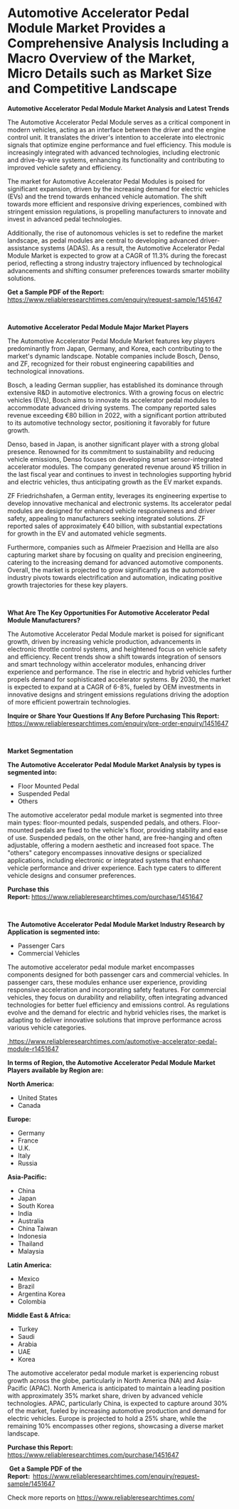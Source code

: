 <p><h1>Automotive Accelerator Pedal Module Market Provides a Comprehensive Analysis Including a Macro Overview of the Market, Micro Details such as Market Size and Competitive Landscape</h1></p><p><strong>Automotive Accelerator Pedal Module Market Analysis and Latest Trends</strong></p>
<p><p>The Automotive Accelerator Pedal Module serves as a critical component in modern vehicles, acting as an interface between the driver and the engine control unit. It translates the driver's intention to accelerate into electronic signals that optimize engine performance and fuel efficiency. This module is increasingly integrated with advanced technologies, including electronic and drive-by-wire systems, enhancing its functionality and contributing to improved vehicle safety and efficiency.</p><p>The market for Automotive Accelerator Pedal Modules is poised for significant expansion, driven by the increasing demand for electric vehicles (EVs) and the trend towards enhanced vehicle automation. The shift towards more efficient and responsive driving experiences, combined with stringent emission regulations, is propelling manufacturers to innovate and invest in advanced pedal technologies. </p><p>Additionally, the rise of autonomous vehicles is set to redefine the market landscape, as pedal modules are central to developing advanced driver-assistance systems (ADAS). As a result, the Automotive Accelerator Pedal Module Market is expected to grow at a CAGR of 11.3% during the forecast period, reflecting a strong industry trajectory influenced by technological advancements and shifting consumer preferences towards smarter mobility solutions.</p></p>
<p><strong>Get a Sample PDF of the Report:&nbsp;</strong> <a href="https://www.reliableresearchtimes.com/enquiry/request-sample/1451647?utm_campaign=3358&utm_medium=2&utm_source=Github&utm_content=ia&utm_term=30032025&utm_id=automotive-accelerator-pedal-module">https://www.reliableresearchtimes.com/enquiry/request-sample/1451647</a></p>
<p>&nbsp;</p>
<p><strong>Automotive Accelerator Pedal Module Major Market Players</strong></p>
<p><p>The Automotive Accelerator Pedal Module Market features key players predominantly from Japan, Germany, and Korea, each contributing to the market's dynamic landscape. Notable companies include Bosch, Denso, and ZF, recognized for their robust engineering capabilities and technological innovations.</p><p>Bosch, a leading German supplier, has established its dominance through extensive R&D in automotive electronics. With a growing focus on electric vehicles (EVs), Bosch aims to innovate its accelerator pedal modules to accommodate advanced driving systems. The company reported sales revenue exceeding €80 billion in 2022, with a significant portion attributed to its automotive technology sector, positioning it favorably for future growth.</p><p>Denso, based in Japan, is another significant player with a strong global presence. Renowned for its commitment to sustainability and reducing vehicle emissions, Denso focuses on developing smart sensor-integrated accelerator modules. The company generated revenue around ¥5 trillion in the last fiscal year and continues to invest in technologies supporting hybrid and electric vehicles, thus anticipating growth as the EV market expands.</p><p>ZF Friedrichshafen, a German entity, leverages its engineering expertise to develop innovative mechanical and electronic systems. Its accelerator pedal modules are designed for enhanced vehicle responsiveness and driver safety, appealing to manufacturers seeking integrated solutions. ZF reported sales of approximately €40 billion, with substantial expectations for growth in the EV and automated vehicle segments.</p><p>Furthermore, companies such as Alfmeier Praezision and Hellla are also capturing market share by focusing on quality and precision engineering, catering to the increasing demand for advanced automotive components. Overall, the market is projected to grow significantly as the automotive industry pivots towards electrification and automation, indicating positive growth trajectories for these key players.</p></p>
<p>&nbsp;</p>
<p><strong>What Are The Key Opportunities For Automotive Accelerator Pedal Module Manufacturers?</strong></p>
<p><p>The Automotive Accelerator Pedal Module market is poised for significant growth, driven by increasing vehicle production, advancements in electronic throttle control systems, and heightened focus on vehicle safety and efficiency. Recent trends show a shift towards integration of sensors and smart technology within accelerator modules, enhancing driver experience and performance. The rise in electric and hybrid vehicles further propels demand for sophisticated accelerator systems. By 2030, the market is expected to expand at a CAGR of 6-8%, fueled by OEM investments in innovative designs and stringent emissions regulations driving the adoption of more efficient powertrain technologies.</p></p>
<p><strong>Inquire or Share Your Questions If Any Before Purchasing This Report:</strong> <a href="https://www.reliableresearchtimes.com/enquiry/pre-order-enquiry/1451647?utm_campaign=3358&utm_medium=2&utm_source=Github&utm_content=ia&utm_term=30032025&utm_id=automotive-accelerator-pedal-module">https://www.reliableresearchtimes.com/enquiry/pre-order-enquiry/1451647</a></p>
<p>&nbsp;</p>
<p><strong>Market Segmentation</strong></p>
<p><strong>The Automotive Accelerator Pedal Module Market Analysis by types is segmented into:</strong></p>
<p><ul><li>Floor Mounted Pedal</li><li>Suspended Pedal</li><li>Others</li></ul></p>
<p><p>The automotive accelerator pedal module market is segmented into three main types: floor-mounted pedals, suspended pedals, and others. Floor-mounted pedals are fixed to the vehicle's floor, providing stability and ease of use. Suspended pedals, on the other hand, are free-hanging and often adjustable, offering a modern aesthetic and increased foot space. The "others" category encompasses innovative designs or specialized applications, including electronic or integrated systems that enhance vehicle performance and driver experience. Each type caters to different vehicle designs and consumer preferences.</p></p>
<p><strong>Purchase this Report:&nbsp;</strong><a href="https://www.reliableresearchtimes.com/purchase/1451647?utm_campaign=3358&utm_medium=2&utm_source=Github&utm_content=ia&utm_term=30032025&utm_id=automotive-accelerator-pedal-module">https://www.reliableresearchtimes.com/purchase/1451647</a></p>
<p>&nbsp;</p>
<p><strong>The Automotive Accelerator Pedal Module Market Industry Research by Application is segmented into:</strong></p>
<p><ul><li>Passenger Cars</li><li>Commercial Vehicles</li></ul></p>
<p><p>The automotive accelerator pedal module market encompasses components designed for both passenger cars and commercial vehicles. In passenger cars, these modules enhance user experience, providing responsive acceleration and incorporating safety features. For commercial vehicles, they focus on durability and reliability, often integrating advanced technologies for better fuel efficiency and emissions control. As regulations evolve and the demand for electric and hybrid vehicles rises, the market is adapting to deliver innovative solutions that improve performance across various vehicle categories.</p></p>
<p><a href="https://www.reliableresearchtimes.com/automotive-accelerator-pedal-module-r1451647?utm_campaign=3358&utm_medium=2&utm_source=Github&utm_content=ia&utm_term=30032025&utm_id=automotive-accelerator-pedal-module">&nbsp;https://www.reliableresearchtimes.com/automotive-accelerator-pedal-module-r1451647</a></p>
<p><strong>In terms of Region, the Automotive Accelerator Pedal Module Market Players available by Region are:</strong></p>
<p>
    <p> <strong> North America: </strong>
        <ul>
            <li>United States</li>
            <li>Canada</li>
        </ul>
        </p> 
    <p> <strong> Europe: </strong>
        <ul>
            <li>Germany</li>
            <li>France</li>
            <li>U.K.</li>
            <li>Italy</li>
            <li>Russia</li>
        </ul>
        </p> 
    <p> <strong> Asia-Pacific: </strong>
        <ul>
            <li>China</li>
            <li>Japan</li>
            <li>South Korea</li>
            <li>India</li>
            <li>Australia</li>
            <li>China Taiwan</li>
            <li>Indonesia</li>
            <li>Thailand</li>
            <li>Malaysia</li>
        </ul>
        </p> 
    <p> <strong> Latin America: </strong>
        <ul>
            <li>Mexico</li>
            <li>Brazil</li>
            <li>Argentina Korea</li>
            <li>Colombia</li>
        </ul>
        </p> 
    <p> <strong> Middle East & Africa: </strong>
        <ul>
            <li>Turkey</li>
            <li>Saudi</li>
            <li>Arabia</li>
            <li>UAE</li>
            <li>Korea</li>
        </ul>
    </p>
    </p>
<p><p>The automotive accelerator pedal module market is experiencing robust growth across the globe, particularly in North America (NA) and Asia-Pacific (APAC). North America is anticipated to maintain a leading position with approximately 35% market share, driven by advanced vehicle technologies. APAC, particularly China, is expected to capture around 30% of the market, fueled by increasing automotive production and demand for electric vehicles. Europe is projected to hold a 25% share, while the remaining 10% encompasses other regions, showcasing a diverse market landscape.</p></p>
<p><strong>Purchase this Report: </strong><a href="https://www.reliableresearchtimes.com/purchase/1451647?utm_campaign=3358&utm_medium=2&utm_source=Github&utm_content=ia&utm_term=30032025&utm_id=automotive-accelerator-pedal-module">https://www.reliableresearchtimes.com/purchase/1451647</a></p>
<p>&nbsp;<strong>Get a Sample PDF of the Report:&nbsp;&nbsp;</strong><a href="https://www.reliableresearchtimes.com/enquiry/request-sample/1451647?utm_campaign=3358&utm_medium=2&utm_source=Github&utm_content=ia&utm_term=30032025&utm_id=automotive-accelerator-pedal-module">https://www.reliableresearchtimes.com/enquiry/request-sample/1451647</a></p>
<p><strong></strong></p>
<p>Check more reports on <a href="https://www.reliableresearchtimes.com/?utm_campaign=3358&utm_medium=2&utm_source=Github&utm_content=ia&utm_term=30032025&utm_id=automotive-accelerator-pedal-module">https://www.reliableresearchtimes.com/</a></p>